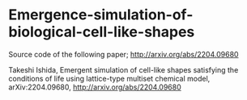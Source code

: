 # Emergence-simulation-of-biological-cell-like-shapes

Source code of the following paper; http://arxiv.org/abs/2204.09680

Takeshi Ishida, Emergent simulation of cell-like shapes satisfying the conditions of life using lattice-type multiset chemical model, 	arXiv:2204.09680, http://arxiv.org/abs/2204.09680
